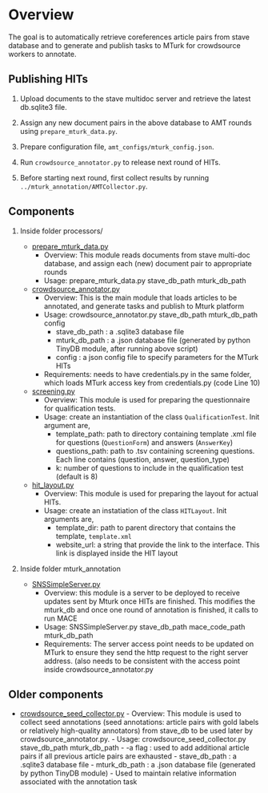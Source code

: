 # Overview

The goal is to automatically retrieve coreferences article pairs from stave database and to generate and publish tasks to MTurk for crowdsource workers to annotate.

## Publishing HITs

1. Upload documents to the stave multidoc server and retrieve the latest db.sqlite3 file.

2. Assign any new document pairs in the above database to AMT rounds using `prepare_mturk_data.py`.

3. Prepare configuration file, `amt_configs/mturk_config.json`.

4. Run `crowdsource_annotator.py` to release next round of HITs.

5. Before starting next round, first collect results by running `../mturk_annotation/AMTCollector.py`.

## Components

1. Inside folder processors/
    - [prepare_mturk_data.py](processors/prepare_mturk_data.py)
        - Overview: This module reads documents from stave multi-doc database, and assign each (new) document pair to appropriate rounds
        - Usage: prepare_mturk_data.py stave_db_path mturk_db_path
    - [crowdsource_annotator.py](processors/crowdsource_annotator.py)
        - Overview: This is the main module that loads articles to be annotated, and generate tasks and publish to Mturk platform
        - Usage:  crowdsource_annotator.py stave_db_path mturk_db_path config
            - stave_db_path : a .sqlite3 database file
            - mturk_db_path : a .json database file (generated by python TinyDB module, after running above script)
            - config : a json config file to specify parameters for the MTurk HITs
        - Requirements: needs to have credentials.py in the same folder, which loads MTurk access key from credentials.py (code Line 10)
    - [screening.py](processors/screening.py)
        - Overview: This module is used for preparing the questionnaire for qualification tests.
        - Usage: create an instantiation of the class `QualificationTest`. Init argument are,
            - template_path: path to directory containing template .xml file for questions (`QuestionForm`) and answers (`AnswerKey`)
            - questions_path: path to .tsv containing screening questions. Each line contains (question, answer, question_type)
            - k: number of questions to include in the qualification test (default is 8)
    - [hit_layout.py](processors/hit_layout.py)
        - Overview: This module is used for preparing the layout for actual HITs.
        - Usage: create an instatiation of the class `HITLayout`. Init arguments are,
            - template_dir: path to parent directory that contains the template, `template.xml`
            - website_url: a string that provide the link to the interface. This link is displayed inside the HIT layout

2. Inside folder mturk_annotation
    - [SNSSimpleServer.py](mturk_annotation/SNSSimpleServer.py)
        - Overview: this module is a server to be deployed to receive updates sent by Mturk once HITs are finished.  This modifies the mturk_db and once one round of annotation is finished, it calls to run MACE
        - Usage: SNSSimpleServer.py stave_db_path mace_code_path mturk_db_path
        - Requirements: The server access point needs to be updated on MTurk to ensure they send the http request to the right server address. (also needs to be consistent with the access point inside crowdsource_annotator.py

## Older components

- [crowdsource_seed_collector.py](processors/crowdsource_seed_collector.py)
        - Overview: This module is used to collect seed annotations (seed annotations: article pairs with gold labels or relatively high-quality annotators) from stave_db to be used later by crowdsource_annotator.py.
        - Usage: crowdsource_seed_collector.py stave_db_path mturk_db_path
            - -a flag : used to add additional article pairs if all previous article pairs are exhausted
            - stave_db_path : a .sqlite3 database file
            - mturk_db_path : a .json database file (generated by python TinyDB module)
                - Used to maintain relative information associated with the annotation task